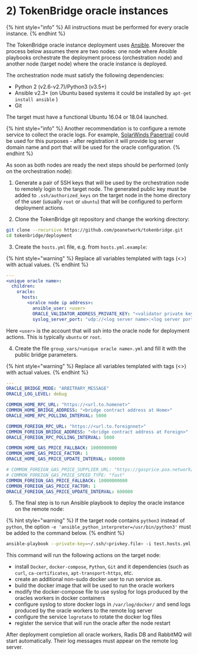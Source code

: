 # 2\) TokenBridge oracle instances

{% hint style="info" %}
All instructions must be performed for every oracle instance.
{% endhint %}

The TokenBridge oracle instance deployment uses [Ansible](https://docs.ansible.com/ansible/latest/index.html). Moreover the process below assumes there are two nodes: one node where Ansible playbooks orchestrate the deployment process \(orchestration node\) and another node \(target node\) where the oracle instance is deployed. 

The orchestration node must satisfy the following dependencies:

* Python 2 \(v2.6-v2.7\)/Python3 \(v3.5+\)
* Ansible v2.3+ \(on Ubuntu based systems it could be installed by `apt-get install ansible` \)
* Git

The target must have a functional Ubuntu 16.04 or 18.04 launched.

{% hint style="info" %}
Another recommendation is to configure a remote service to collect the oracle logs. For example, [SolarWinds Papertrail](https://papertrailapp.com/) could be used for this purposes - after registration it will provide log server domain name and port that will be used for the oracle configuration.
{% endhint %}

As soon as both nodes are ready the next steps should be performed \(only on the orchestration node\):

1. Generate a pair of SSH keys that will be used by the orchestration node to remotely login to the target node. The generated public key must be added to `.ssh/authorized_keys` on the target node in the home directory of the user \(usually `root` or `ubuntu`\) that will be configured to perform deployment actions.

2. Clone the TokenBridge git repository and change the working directory:

```bash
git clone --recursive https://github.com/poanetwork/tokenbridge.git
cd tokenbridge/deployment
```

3. Create the `hosts.yml` file, e.g. from `hosts.yml.example`:

{% hint style="warning" %}
Replace all variables templated with tags \(&lt;&gt;\) with actual values.
{% endhint %}

```yaml
---
<unique oracle name>:
  children:
    oracle:
      hosts:
        <oralce node ip address>:
          ansible_user: <user>
          ORACLE_VALIDATOR_ADDRESS_PRIVATE_KEY: "<validator private key without 0x>"
          syslog_server_port: "udp://<log server name>:<log server port>"
```

Here `<user>` is the account that will ssh into the oracle node for deployment actions. This is typically `ubuntu` or `root`.

4. Create the file `group_vars/<unique oracle name>.yml` and fill it with the public bridge parameters.

{% hint style="warning" %}
Replace all variables templated with tags \(&lt;&gt;\) with actual values.
{% endhint %}

```yaml
---
ORACLE_BRIDGE_MODE: "ARBITRARY_MESSAGE"
ORACLE_LOG_LEVEL: debug

COMMON_HOME_RPC_URL: "https://<url.to.homenet>"
COMMON_HOME_BRIDGE_ADDRESS: "<bridge contract address at Home>"
ORACLE_HOME_RPC_POLLING_INTERVAL: 5000

COMMON_FOREIGN_RPC_URL: "https://<url.to.foreignnet>"
COMMON_FOREIGN_BRIDGE_ADDRESS: "<bridge contract address at Foreign>"
ORACLE_FOREIGN_RPC_POLLING_INTERVAL: 5000

COMMON_HOME_GAS_PRICE_FALLBACK: 1000000000
COMMON_HOME_GAS_PRICE_FACTOR: 1
ORACLE_HOME_GAS_PRICE_UPDATE_INTERVAL: 600000

# COMMON_FOREIGN_GAS_PRICE_SUPPLIER_URL: "https://gasprice.poa.network/"
# COMMON_FOREIGN_GAS_PRICE_SPEED_TYPE: "fast"
COMMON_FOREIGN_GAS_PRICE_FALLBACK: 10000000000
COMMON_FOREIGN_GAS_PRICE_FACTOR: 1
ORACLE_FOREIGN_GAS_PRICE_UPDATE_INTERVAL: 600000
```

5. The final step is to run Ansible playbook to deploy the oracle instance on the remote node:

{% hint style="warning" %}
If the target node contains `python3` instead of `python`, the option `-e 'ansible_python_interpreter=/usr/bin/python3'` must be added to the command below.
{% endhint %}

```bash
ansible-playbook --private-key=~/.ssh/<privkey.file> -i test.hosts.yml site.yml
```

This command will run the following actions on the target node:

* install `Docker`, `docker-compose`, `Python`, `Git` and it dependencies \(such as `curl`, `ca-certificates`, `apt-transport-https`, etc.
* create an additional non-sudo docker user to run service as.
* build the docker image that will be used to run the oracle workers
* modify the docker-compose file to use syslog for logs produced by the oracles workers in docker containers
* configure syslog to store docker logs in `/var/log/docker/` and send logs produced by the oracle workers to the remote log server
* configure the service `logrotate` to rotate the docker log files
* register the service that will run the oracle after the node restart

After deployment completion all oracle workers, Radis DB and RabbitMQ will start automatically. Their log messages must appear on the remote log server.

